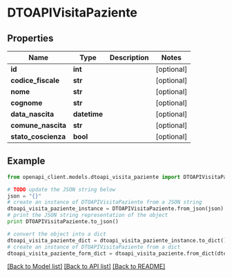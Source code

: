 # DTOAPIVisitaPaziente


## Properties

Name | Type | Description | Notes
------------ | ------------- | ------------- | -------------
**id** | **int** |  | [optional] 
**codice_fiscale** | **str** |  | [optional] 
**nome** | **str** |  | [optional] 
**cognome** | **str** |  | [optional] 
**data_nascita** | **datetime** |  | [optional] 
**comune_nascita** | **str** |  | [optional] 
**stato_coscienza** | **bool** |  | [optional] 

## Example

```python
from openapi_client.models.dtoapi_visita_paziente import DTOAPIVisitaPaziente

# TODO update the JSON string below
json = "{}"
# create an instance of DTOAPIVisitaPaziente from a JSON string
dtoapi_visita_paziente_instance = DTOAPIVisitaPaziente.from_json(json)
# print the JSON string representation of the object
print DTOAPIVisitaPaziente.to_json()

# convert the object into a dict
dtoapi_visita_paziente_dict = dtoapi_visita_paziente_instance.to_dict()
# create an instance of DTOAPIVisitaPaziente from a dict
dtoapi_visita_paziente_form_dict = dtoapi_visita_paziente.from_dict(dtoapi_visita_paziente_dict)
```
[[Back to Model list]](../README.md#documentation-for-models) [[Back to API list]](../README.md#documentation-for-api-endpoints) [[Back to README]](../README.md)


